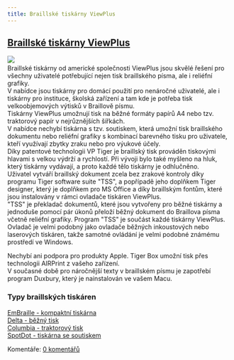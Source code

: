 ```yaml
---
title: Braillské tiskárny ViewPlus
---
```

## [Braillské tiskárny ViewPlus](clanky.php?id=57)

[![](admin/upload/logo_viewplus.jpg)](admin/upload/logo_viewplus.jpg)    
Braillské tiskárny od americké společnosti ViewPlus jsou skvělé řešení pro všechny uživatelé potřebující nejen tisk braillského písma, ale i reliéfní grafiky.  
V nabídce jsou tiskárny pro domácí použití pro nenáročné uživatelé, ale i tiskárny pro instituce, školská zařízení a tam kde je potřeba tisk velkoobjemových výtisků v Braillově písmu.  
Tiskárny ViewPlus umožnují tisk na běžné formáty papírů A4 nebo tzv. traktorový papír v nejrůznějších šířkách.  
V nabídce nechybí tiskárna s tzv. soutiskem, která umožní tisk braillského dokumentu nebo reliéfní grafiky s kombinací barevného tisku pro uživatele, kteří využívají zbytky zraku nebo pro výukové účely.  
Díky patentové technologii VP Tiger je braillský tisk prováděn tiskovými hlavami s velkou výdrží a rychlostí. Při vývoji bylo také myšleno na hluk, který tiskárny vydávají, a proto každé tělo tiskárny je odhlučněno.  
Uživatel vytváří braillský dokument zcela bez zrakové kontroly díky programu Tiger software suite "TSS", a popřípadě jeho doplňkem Tiger designer, který je doplňkem pro MS Office a díky braillským fontům, které jsou instalovány v rámci ovladače tiskáren ViewPlus.  
"TSS" je překladač dokumentů, které jsou vytvořeny pro běžné tiskárny a jednoduše pomocí pár úkonů přeloží běžný dokument do Braillova písma včetně reliéfní grafiky. Program "TSS" je součást každé tiskárny ViewPlus.  
Ovladač je velmi podobný jako ovladače běžných inkoustových nebo laserových tiskáren, takže samotné ovládání je velmi podobné známému prostředí ve Windows.  
  
Nechybí ani podpora pro produkty Apple. Tiger Box umožní tisk přes technologii AIRPrint z vašeho zařízení.  
V současné době pro náročnější texty v braillském písmu je zapotřebí program Duxbury, který je nainstalován ve vašem Macu.  

### Typy braillských tiskáren

  
[EmBraille - kompaktní tiskárna](clanky.php?id=56)  
[Delta - běžný tisk](clanky.php?id=59)  
[Columbia - traktorový tisk](clanky.php?id=58)  
[SpotDot - tiskárna se soutiskem](clanky.php?id=54)  

  

Komentáře: [0 komentářů](komentare.php?typ2=1&id=57)